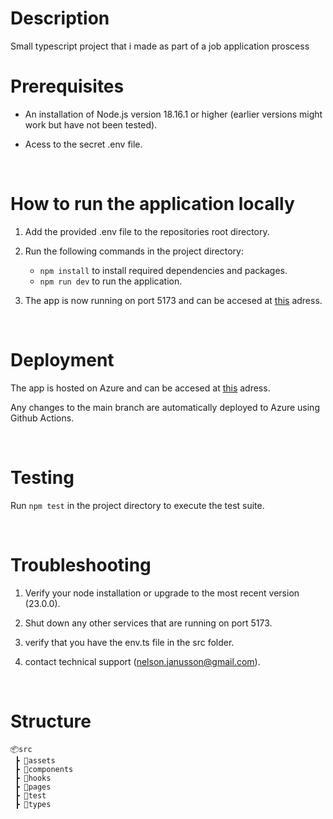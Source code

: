 # Description
Small typescript project that i made as part of a job application proscess
# Prerequisites

- An installation of Node.js version 18.16.1 or higher (earlier versions might work but have not been tested).

- Acess to the secret .env file.

<br>

# How to run the application locally

1. Add the provided .env file to the repositories root directory.

2. Run the following commands in the project directory:
    - `npm install` to install required dependencies and packages.
    - `npm run dev` to run the application.

3. The app is now running on port 5173 and can be accesed at [this](http://localhost:5173) adress.
 
<br>

# Deployment

The app is hosted on Azure and can be accesed at [this](https://gray-pond-002eb6603.5.azurestaticapps.net/) adress.

Any changes to the main branch are automatically deployed to Azure using Github Actions. 

<br>

# Testing

Run `npm test` in the project directory to execute the test suite.

<br>

# Troubleshooting

1. Verify your node installation or upgrade to the most recent version (23.0.0).

2. Shut down any other services that are running on port 5173.

3. verify that you have the env.ts file in the src folder.

4. contact technical support (nelson.janusson@gmail.com).

<br>

# Structure

```
📦src
 ┣ 📂assets
 ┣ 📂components
 ┣ 📂hooks
 ┣ 📂pages
 ┣ 📂test
 ┣ 📂types
```
